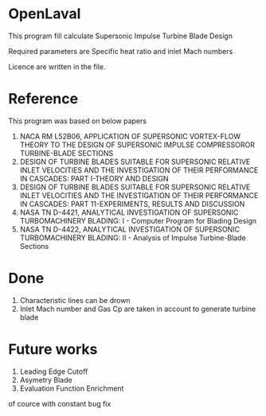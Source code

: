 # OpenLaval

This program fill calculate Supersonic Impulse Turbine Blade Design

Required parameters are Specific heat ratio and inlet Mach numbers

Licence are written in the file.


# Reference
This program was based on below papers
1. NACA RM L52B06, APPLICATION OF SUPERSONIC VORTEX-FLOW THEORY TO THE DESIGN OF SUPERSONIC IMPULSE COMPRESSOROR TURBINE-BLADE SECTIONS
2. DESIGN OF TURBINE BLADES SUITABLE FOR SUPERSONIC RELATIVE INLET VELOCITIES AND THE INVESTIGATION OF THEIR PERFORMANCE IN CASCADES:	PART I-THEORY AND DESIGN
3. DESIGN OF TURBINE BLADES SUITABLE FOR SUPERSONIC RELATIVE INLET VELOCITIES AND THE INVESTIGATION OF THEIR PERFORMANCE IN CASCADES:	PART 11-EXPERIMENTS, RESULTS AND DISCUSSION
4. NASA TN D-4421, ANALYTICAL INVESTIGATION OF SUPERSONIC TURBOMACHINERY BLADING: I - Computer Program for Blading Design
5. NASA TN D-4422, ANALYTICAL INVESTIGATION OF SUPERSONIC TURBOMACHINERY BLADING: II - Analysis of Impulse Turbine-Blade Sections

# Done
1. Characteristic lines can be drown
2. Inlet Mach number and Gas Cp are taken in account to generate turbine blade

# Future works
1. Leading Edge Cutoff
2. Asymetry Blade
3. Evaluation Function Enrichment

of cource with constant bug fix
